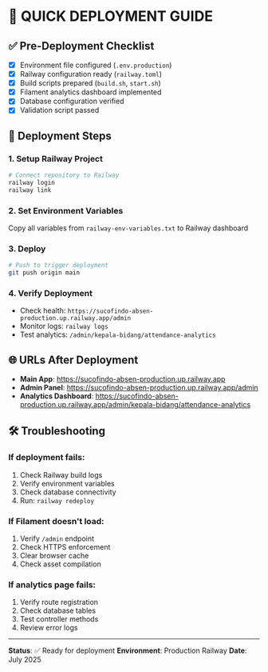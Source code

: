 # 🚀 QUICK DEPLOYMENT GUIDE

## ✅ Pre-Deployment Checklist

-   [x] Environment file configured (`.env.production`)
-   [x] Railway configuration ready (`railway.toml`)
-   [x] Build scripts prepared (`build.sh`, `start.sh`)
-   [x] Filament analytics dashboard implemented
-   [x] Database configuration verified
-   [x] Validation script passed

## 🎯 Deployment Steps

### 1. **Setup Railway Project**

```bash
# Connect repository to Railway
railway login
railway link
```

### 2. **Set Environment Variables**

Copy all variables from `railway-env-variables.txt` to Railway dashboard

### 3. **Deploy**

```bash
# Push to trigger deployment
git push origin main
```

### 4. **Verify Deployment**

-   Check health: `https://sucofindo-absen-production.up.railway.app/admin`
-   Monitor logs: `railway logs`
-   Test analytics: `/admin/kepala-bidang/attendance-analytics`

## 🌐 URLs After Deployment

-   **Main App**: https://sucofindo-absen-production.up.railway.app
-   **Admin Panel**: https://sucofindo-absen-production.up.railway.app/admin
-   **Analytics Dashboard**: https://sucofindo-absen-production.up.railway.app/admin/kepala-bidang/attendance-analytics

## 🛠️ Troubleshooting

### If deployment fails:

1. Check Railway build logs
2. Verify environment variables
3. Check database connectivity
4. Run: `railway redeploy`

### If Filament doesn't load:

1. Verify `/admin` endpoint
2. Check HTTPS enforcement
3. Clear browser cache
4. Check asset compilation

### If analytics page fails:

1. Verify route registration
2. Check database tables
3. Test controller methods
4. Review error logs

---

**Status**: ✅ Ready for deployment
**Environment**: Production Railway
**Date**: July 2025
